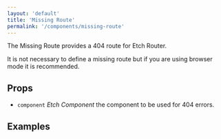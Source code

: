 ```yaml
---
layout: 'default'
title: 'Missing Route'
permalink: '/components/missing-route'
---
```

The Missing Route provides a 404 route for Etch Router.

It is not necessary to define a missing route but if you are using browser mode it is recommended.

## Props

 - `component` _Etch Component_ the component to be used for 404 errors.

## Examples

